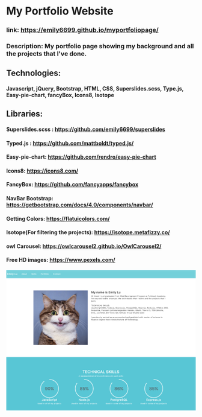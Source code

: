 # My Portfolio Website


### link:  https://emily6699.github.io/myportfoliopage/


### Description: My portfolio page showing my background and all the projects that I've done.


## Technologies:

#### Javascript, jQuery, Bootstrap, HTML, CSS, Superslides.scss, Type.js, Easy-pie-chart, fancyBox, Icons8, Isotope
 
## Libraries:
#### Superslides.scss : https://github.com/emily6699/superslides
#### Typed.js : https://github.com/mattboldt/typed.js/
#### Easy-pie-chart: https://github.com/rendro/easy-pie-chart
#### Icons8: https://icons8.com/
#### FancyBox: https://github.com/fancyapps/fancybox
#### NavBar Bootstrap: https://getbootstrap.com/docs/4.0/components/navbar/
#### Getting Colors: https://flatuicolors.com/
#### Isotope(For filtering the projects): https://isotope.metafizzy.co/
#### owl Carousel: https://owlcarousel2.github.io/OwlCarousel2/
#### Free HD images: https://www.pexels.com/
![img](https://github.com/emily6699/myportfoliopage/blob/master/img/frontpage.png)
